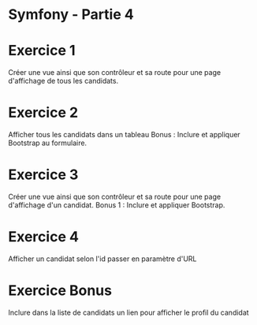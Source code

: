# Symfony - Partie 4

# Exercice 1
Créer une vue ainsi que son contrôleur et sa route pour une page d'affichage de tous les candidats.

# Exercice 2
Afficher tous les candidats dans un tableau
Bonus : Inclure et appliquer Bootstrap au formulaire.

# Exercice 3
Créer une vue ainsi que son contrôleur et sa route pour une page d'affichage d'un candidat.
Bonus 1 : Inclure et appliquer Bootstrap.

# Exercice 4
Afficher un candidat selon l'id passer en paramètre d'URL

# Exercice Bonus
Inclure dans la liste de candidats un lien pour afficher le profil du candidat
